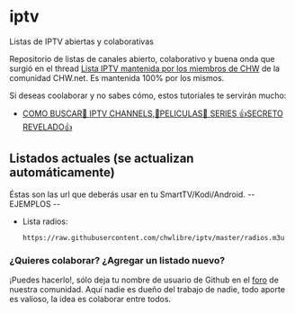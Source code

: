 # iptv
Listas de IPTV abiertas y colaborativas

Repositorio de listas de canales abierto, colaborativo y buena onda que surgió en el thread [Lista IPTV mantenida por los miembros de CHW](http://www.chw.net/foro/poseedores-tv-led-smart-3d/1136045-lista-iptv-mantenida-los-miembros-chw.html) de la comunidad CHW.net. Es mantenida 100% por los mismos.

Si deseas coolaborar y no sabes cómo, estos tutoriales te servirán mucho:

* [COMO BUSCAR💖 IPTV CHANNELS,💖PELICULAS💖 SERIES 👍SECRETO REVELADO👍](https://www.youtube.com/watch?v=6f7zP_PdXZ8)

## Listados actuales (se actualizan automáticamente)
Éstas son las url que deberás usar en tu SmartTV/Kodi/Android. -- EJEMPLOS --


* Lista radios:

    `https://raw.githubusercontent.com/chwlibre/iptv/master/radios.m3u`

### ¿Quieres colaborar? ¿Agregar un listado nuevo?
¡Puedes hacerlo!, sólo deja tu nombre de usuario de Github en el [foro](http://www.chw.net/foro/poseedores-tv-led-smart-3d/1136045-lista-iptv-mantenida-los-miembros-chw.html) de nuestra comunidad. Aquí nadie es dueño del trabajo de nadie, todo aporte es valioso, la idea es colaborar entre todos.
